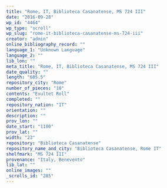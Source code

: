 ```yaml
---
title: "Rome, IT, Biblioteca Casanatense, MS 724 III"
date: "2016-09-28"
wp_id: "4464"
wp_type: "scroll"
wp_slug: "rome-it-biblioteca-casanatense-ms-724-iii"
creator: "admin"
online_bibliography_record: ""
language_1: "Unknown Language"
language_2: ""
lib_lon: ""
meta_title: "Rome, IT, Biblioteca Casanatense, MS 724 III"
date_quality: ""
length: "685.5"
repository_city: "Rome"
number_of_pieces: "10"
contents: "Exultet Roll"
completed: ""
repository_nation: "IT"
orientation: ""
description: ""
prov_lon: ""
date_start: "1100"
prov_lat: ""
width: "23"
repository: "Biblioteca Casanatense"
repository_name_and_city: "Biblioteca Casanatense, Rome IT"
shelfmark: "MS 724 III"
provenance: "Italy, Benevento"
lib_lat: ""
online_images: ""
_scrolls_id: "285"
---
```



